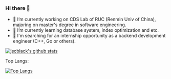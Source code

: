 ### Hi there 👋
- 🔭 I’m currently working on CDS Lab of RUC (Renmin Univ of China), majoring on master's degree in software engineering.
- 🌱 I’m currently learning database system, index optimization and etc.
- 👯 I'm searching for an internship opportunity as a backend development engineer (C++, Go or others).
<!--
**jscblack/jscblack** is a ✨ _special_ ✨ repository because its `README.md` (this file) appears on your GitHub profile.

Here are some ideas to get you started:

- 🔭 I’m currently working on CDS Lab of RUC (Renmin Univ of China), majoring on master's degree in software engineering.
- 🌱 I’m currently learning database system, index optimization and etc.
- 👯 I’m looking to collaborate on ...
- 🤔 I’m looking for help with ...
- 💬 Ask me about ...
- 📫 How to reach me: ...
- 😄 Pronouns: ...
- ⚡ Fun fact: ...
-->
[![jscblack's github stats](https://github-readme-stats.vercel.app/api?username=jscblack&include_all_commits=true&show_icons=true&count_private=true)](https://github.com/anuraghazra/github-readme-stats)

Top Langs:

[![Top Langs](https://github-readme-stats.vercel.app/api/top-langs/?username=jscblack)](https://github.com/anuraghazra/github-readme-stats)
